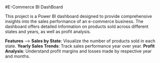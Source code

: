 #E-Commerce BI DashBoard

This project is a Power BI dashboard designed to provide comprehensive insights into the sales performance of an e-commerce business. The dashboard offers detailed information on products sold across different states and years, as well as profit analysis.

**Features** -->
**Sales by State**: Visualize the number of products sold in each state.
**Yearly Sales Trends**: Track sales performance year over year.
**Profit Analysis**: Understand profit margins and losses made by respective year and months.
